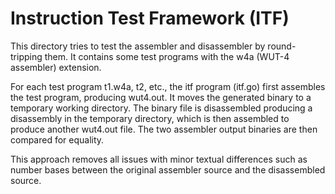 # Instruction Test Framework (ITF)

This directory tries to test the assembler and disassembler by round-
tripping them. It contains some test programs with the w4a (WUT-4 assembler)
extension.

For each test program t1.w4a, t2, etc., the itf program (itf.go) first
assembles the test program, producing wut4.out. It moves the generated binary
to a temporary working directory. The binary file is disassembled producing
a disassembly in the temporary directory, which is then assembled to produce
another wut4.out file. The two assembler output binaries are then compared for
equality.

This approach removes all issues with minor textual differences such as number
bases between the original assembler source and the disassembled source.
